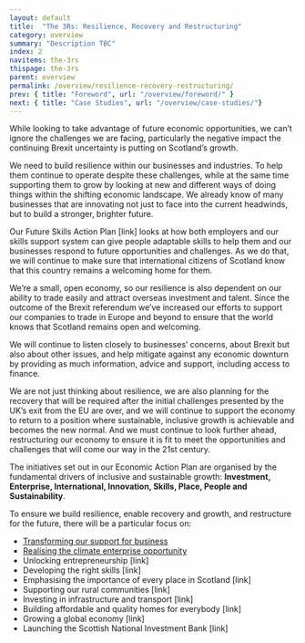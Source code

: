 ```yaml
---
layout: default
title:  "The 3Rs: Resilience, Recovery and Restructuring"
category: overview
summary: "Description TBC"
index: 2
navitems: the-3rs
thispage: the-3rs
parent: overview
permalink: /overview/resilience-recovery-restructuring/
prev: { title: "Foreword", url: "/overview/foreword/" }
next: { title: "Case Studies", url: "/overview/case-studies/"}
---
```


While looking to take advantage of future economic opportunities, we can’t ignore the challenges we are facing, particularly the negative impact the continuing Brexit uncertainty is putting on Scotland’s growth.  

We need to build resilience within our businesses and industries. To help them continue to operate despite these challenges, while at the same time supporting them to grow by looking at new and different ways of doing things within the shifting economic landscape. We already know of many businesses that are innovating not just to face into the current headwinds, but to build a stronger, brighter future.  

Our Future Skills Action Plan [link] looks at how both employers and our skills support system can give people adaptable skills to help them and our businesses respond to future opportunities and challenges.  As we do that, we will continue to make sure that international citizens of Scotland know that this country remains a welcoming home for them.  

We’re a small, open economy, so our resilience is also dependent on our ability to trade easily and attract overseas investment and talent. Since the outcome of the Brexit referendum we’ve increased our efforts to support our companies to trade in Europe and beyond to ensure that the world knows that Scotland remains open and welcoming.  

We will continue to listen closely to businesses’ concerns, about Brexit but also about other issues, and help mitigate against any economic downturn by providing as much information, advice and support, including access to finance.  

We are not just thinking about resilience, we are also planning for the recovery that will be required after the initial challenges presented by the UK’s exit from the EU are over, and we will continue to support the economy to return to a position where sustainable, inclusive growth is achievable and becomes the new normal. And we must continue to look further ahead, restructuring our economy to ensure it is fit to meet the opportunities and challenges that will come our way in the 21st century.  

The initiatives set out in our Economic Action Plan are organised by the fundamental drivers of inclusive and sustainable growth: **Investment, Enterprise, International, Innovation, Skills, Place, People and Sustainability**.  

To ensure we build resilience, enable recovery and growth, and restructure for the future, there will be a particular focus on:

- [Transforming our support for business ](/overview/the-3rs/transforming-our-support-for-business/)
- [Realising the climate enterprise opportunity](/overview/the-3rs/realising-the-climate-enterprise-opportunity/)
- Unlocking entrepreneurship [link]
- Developing the right skills [link]
- Emphasising the importance of every place in Scotland [link] 
- Supporting our rural communities [link]
- Investing in infrastructure and transport [link]
- Building affordable and quality homes for everybody [link]
- Growing a global economy [link]
- Launching the Scottish National Investment Bank [link] 

